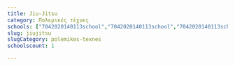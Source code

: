 ```yaml
---
title: Jiu-Jitsu
category: Πολεμικές τέχνες
schools: ["7042020140113school","7042020140113school","7042020140113school","7042020140113school","7042020140113school","7042020140113school","7042020140113school","7042020140113school","7042020140113school","7042020140113school","7042020140113school","7042020140113school","7042020140113school","7042020140113school","7042020140113school","7042020140113school","7042020140113school","7042020140113school","7042020140113school","7042020140113school","7042020140113school","7042020140113school"]
slug: jiujitsu
slugCategory: polemikes-texnes
schoolscount: 1

---
```





